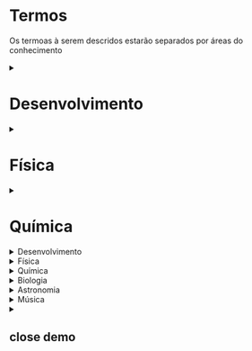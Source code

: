 # Termos

Os termoas à serem descridos estarão separados por áreas do conhecimento

 <details><summary> 
 
 # Desenvolvimento 
 </summary>
      <details><summary>Linguagens</summary>
       <details><summary>Python</summary></details>
       <details><summary>Javascript</summary></details>
       <details><summary>Java</summary></details>
    </details>
    <details><summary>Softwares</summary>
        VSCode
    </details>
</details>

<details><summary> 
 
 # Física 
 </summary>
      <details><summary>Acústica</summary></details>
      <details><summary>Eletricidade</summary></details>
      <details><summary>Magnetismo</summary></details>
      <details><summary>Ondulatória</summary></details>
      <details><summary>Óptica</summary></details>
      <details><summary>Termodinâmica</summary></details>
      <details><summary>Mecânica</summary></details>
      <details><summary>Dinâmica</summary></details>
      <details><summary>
       
      # Física moderna</summary>
       <details><summary>Física quântica</summary></details>
       <details><summary>Relatividade</summary></details>
       <details><summary>Física nuclear</summary></details>
 </details>
</details>

<details><summary> 
 
 # Química
 </summary>
      <details><summary>Linguagens</summary>
       <details><summary>Python</summary></details>
       <details><summary>Javascript</summary></details>
       <details><summary>Java</summary></details>
    </details>
    <details><summary>Softwares</summary>
        VSCode
    </details>
</details>







<details>
    <summary>Desenvolvimento</summary>

</details>

<details>
    <summary>Física</summary>

</details>

<details>
    <summary>Química</summary>

</details>

<details>
    <summary>Biologia</summary>

</details>

<details>
    <summary>Astronomia</summary>
 
    
</details>

<details>
    <summary>Música</summary>

</details>

<details>
<summary>
 
## close demo
</summary>
<details><summary>
 ### Linguagens</summary>
 <details><summary>Python</summary></details>
 <details><summary>Javascript</summary></details>
 <details><summary>Java</summary></details>
